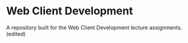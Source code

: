 # Web Client Development

A repository built for the Web Client Development lecture assignments. (edited)